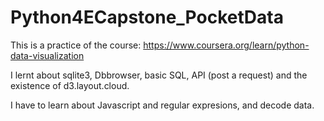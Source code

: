 # Python4ECapstone_PocketData

This is a practice of the course: https://www.coursera.org/learn/python-data-visualization

I lernt about sqlite3, Dbbrowser, basic SQL, API (post a request) and the existence of d3.layout.cloud.

I have to learn about Javascript and regular expresions, and decode data.
